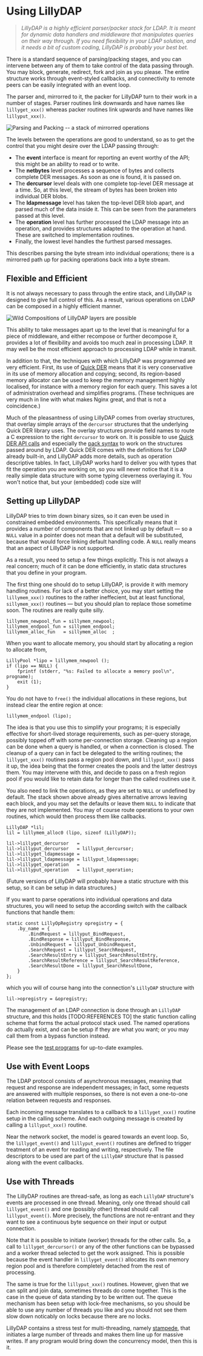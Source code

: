 # Using LillyDAP

> *LillyDAP is a highly efficient parser/packer stack for LDAP.  It is meant
> for dynamic data handlers and middleware that manipulates queries on their
> way through.  If you need flexibility in your LDAP solution, and it needs
> a bit of custom coding, LillyDAP is probably your best bet.*

There is a standard sequence of parsing/packing stages, and you can intervene
between any of them to take control of the data passing through.  You may
block, generate, redirect, fork and join as you please.  The entire structure
works through event-styled callbacks, and connectivity to remote peers can
be easily integrated with an event loop.

The parser and, mirrorred to it, the packer for LillyDAP turn to their work
in a number of stages.  Parser routines link downwards and have names like
`lillyget_xxx()` whereas packer routines link upwards and have names like
`lillyput_xxx()`.

![Parsing and Packing -- a stack of mirrorred operations](pix/parser-stack.png)

The levels between the operations are good to understand, so as to get the
control that you might desire over the LDAP passing through:

  * The **event** interface is meant for reporting an event worthy of the
    API; this might be an ability to read or to write.
  * The **netbytes** level processes a sequence of bytes and collects
    complete DER messages.  As soon as one is found, it is passed on.
  * The **dercursor** level deals with one complete top-level DER message
    at a time.  So, at this level, the stream of bytes has been broken into
    individual DER blobs.
  * The **ldapmessage** level has taken the top-level DER blob apart, and
    parsed much of the data inside it.  This can be seen from the parameters
    passed at this level.
  * The **operation** level has further processed the LDAP message into an
    operation, and provides structures adapted to the operation at hand.
    These are switched to implementation routines.
  * Finally, the lowest level handles the furthest parsed messages.

This describes parsing the byte stream into individual operations; there is
a mirrorred path up for packing operations back into a byte stream.


## Flexible and Efficient

It is not always necessary to pass through the entire stack, and LillyDAP is
designed to give full control of this.  As a result, various operations on
LDAP can be composed in a highly efficient manner.

![Wild Compositions of LillyDAP layers are possible](pix/stack-flexibility.png)

This ability to take messages apart up to the level that is meaningful for a
piece of middleware, and either recompose or further decompose it, provides
a lot of flexibility and avoids too much zeal in processing LDAP.  It may well
be the most efficient approach to processing LDAP while in transit.

In addition to that, the techniques with which LillyDAP was programmed are
very efficient.  First, its use of
[Quick DER](https://github.com/vanrein/quick-der)
means that it is very conservative in its use of memory allocation and
copying; second, its region-based memory allocator can be used to keep the
memory management highly localised, for instance with a memory region for
each query.  This saves a lot of administration overhead and simplifies
programs.  (These techniques are very much in line with what makes Nginx
great, and that is not a coincidence.)

Much of the pleasantness of using LillyDAP comes from overlay structures,
that overlay simple arrays of the `dercursor` structures that the underlying
Quick DER library uses.  The overlay structures provide field names to route
a C expression to the right `dercursor` to work on.  It is possible to use
[Quick DER API calls](https://github.com/vanrein/quick-der/blob/python-codegen/USING.MD)
and especially the
[pack syntax](https://github.com/vanrein/quick-der/blob/python-codegen/PACK-SYNTAX.MD)
to work on the structures passed around by LDAP.  Quick DER comes with the
definitions for LDAP already built-in, and LillyDAP adds more details, such
as operation descriptive tables.  In fact, LillyDAP works hard to deliver you
with types that fit the operation you are working on, so you will never notice
that it is a really simple data structure with some typing cleverness
overlaying it.  You won't notice that, but your (embedded) code size will!


## Setting up LillyDAP

LillyDAP tries to trim down binary sizes, so it can even be used in
constrained embedded environments.  This specifically means that it provides
a number of components that are not linked up by default &mdash; so a
`NULL` value in a pointer does not mean that a default will be substituted,
because that would force linking default handling code.  A `NULL` really
means that an aspect of LillyDAP is not supported.

As a result, you need to setup a few things explicitly.  This is not always
a real concern; much of it can be done efficiently, in static data structures
that you define in your program.

The first thing one should do to setup LillyDAP, is provide it with
memory handling routines.  For lack of a better choice, you may start setting
the `lillymem_xxx()` routines to the rather ineffecient, but at least
functional, `sillymem_xxx()` routines &mdash; but you should plan to replace
those sometime soon.  The routines are really quite silly.

```
lillymem_newpool_fun = sillymem_newpool;
lillymem_endpool_fun = sillymem_endpool;
lillymem_alloc_fun   = sillymem_alloc  ;
```

When you want to allocate memory, you should start by allocating a region
to allocate from,
```
LillyPool *lipo = lillymem_newpool ();
if (lipo == NULL) {
    fprintf (stderr, "%s: Failed to allocate a memory pool\n", progname);
    exit (1);
}
```
You do not have to `free()` the individual allocations in these regions,
but instead clear the entire region at once:
```
lillymem_endpool (lipo);
```
The idea is that you use this to simplify your programs; it is especially
effective for short-lived storage requirements, such as per-query storage,
possibly topped off with some per-connection storage.  Cleaning up a
region can be done when a query is handled, or when a connection is closed.
The cleanup of a query can in fact be delegated to the writing routines;
the `lillyget_xxx()` routines pass a region pool down, and `lillyput_xxx()`
pass it up, the idea being that the former creates the pools and the latter
destroys them.  You may intervene with this, and decide to pass on a fresh
region pool if you would like to retain data for longer than the called
routines use it.

You also need to link the operations, as they are set to `NULL` or
undefined by default.  The stack shown above already gives
alternative arrows leaving each block, and you may set the defaults or leave
them `NULL` to indicate that they are not implemented.  You may of course
route operations to your own routines, which would then process them like
callbacks.

```
LillyDAP *lil;
lil = lillymem_alloc0 (lipo, sizeof (LillyDAP));

lil->lillyget_dercursor   =
lil->lillyput_dercursor   = lillyput_dercursor;
lil->lillyget_ldapmessage =
lil->lillyput_ldapmessage = lillyput_ldapmessage;
lil->lillyget_operation   =
lil->lillyput_operation   = lillyput_operation;
```
(Future versions of LillyDAP will probably have a static structure with this
setup, so it can be setup in data structures.)

If you want to parse operations into individual operations and data
structures, you will need to setup the according switch with the callback
functions that handle them:
```
static const LillyOpRegistry opregistry = {
    .by_name = {
        .BindRequest = lillyput_BindRequest,
        .BindResponse = lillyput_BindResponse,
        .UnbindRequest = lillyput_UnbindRequest,
        .SearchRequest = lillyput_SearchRequest,
        .SearchResultEntry = lillyput_SearchResultEntry,
        .SearchResultReference = lillyput_SearchResultReference,
        .SearchResultDone = lillyput_SearchResultDone,
    }
};
```
which you will of course hang into the connection's `LillyDAP` structure with
```
lil->opregistry = &opregistry;
```

The management of an LDAP connection is done through an `LillyDAP` structure,
and this holds [TODO:REFERENCES TO] the static function calling scheme that
forms the actual protocol stack used.  The named operations do actually
exist, and can be setup if they are what you want; or you may call them from
a bypass function instead.

Please see the
[test programs](test/lillypass.c)
for up-to-date examples.


## Use with Event Loops

The LDAP protocol consists of asynchronous messages, meaning that request and
response are independent messages; in fact, some requests are answered with
multiple responses, so there is not even a one-to-one relation between requests
and responses.

Each incoming message translates to a callback to a `lillyget_xxx()` routine
setup in the calling scheme.  And each outgoing message is created by calling
a `lillyput_xxx()` routine.

Near the network socket, the model is geared towards an event loop.  So, the
`lillyget_event()` and `lillyput_event()` routines are defined to trigger
treatment of an event for reading and writing, respectively.  The file
descriptors to be used are part of the `LillyDAP` structure that is passed along
with the event callbacks.


## Use with Threads

The LillyDAP routines are thread-safe, as long as each
`LillyDAP` structure's events are processed in one thread.  Meaning,
only one thread should call `lillyget_event()` and one (possibly
other) thread should call `lillyput_event()`.  More precisely,
the functions are not re-entrant and they want to see a continuous
byte sequence on their input or output connection.

Note that it is possible to initiate (worker) threads for the other
calls.  So, a call to `lillyget_dercursor()` or any of the other
functions can be bypassed and a worker thread selected to get the
work assigned.  This is possible because the event handler in
`lillyget_event()` allocates its own memory region pool and is
therefore completely detached from the rest of processing.

The same is true for the `lillyput_xxx()` routines.  However, given
that we can split and join data, sometimes threads do come together.
This is the case in the queue of data standing by to be written out.
The queue mechanism has been setup with lock-free mechanisms, so you should
be able to use any number of threads you like and you should not see them
slow down noticably on locks because there are no locks.

LillyDAP contains a stress test for multi-threading, namely
[stampede](test/stampede.c),
that initiates a large number of threads and makes them line up for
massive writes.  If any program would bring down the concurrency model,
then this is it.

